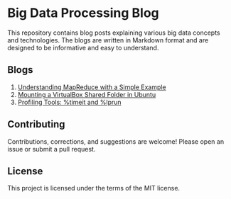 # Big Data Processing Blog

This repository contains blog posts explaining various big data concepts and technologies. The blogs are written in Markdown format and are designed to be informative and easy to understand.

## Blogs

1. [Understanding MapReduce with a Simple Example](MapReduce.md)
2. [Mounting a VirtualBox Shared Folder in Ubuntu](VirtualBoxSharedFolder.md)
3. [Profiling Tools: %timeit and %lprun](CodeProfiling.md)

## Contributing

Contributions, corrections, and suggestions are welcome! Please open an issue or submit a pull request.

## License

This project is licensed under the terms of the MIT license.
